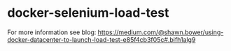 # docker-selenium-load-test

For more information see blog: https://medium.com/@shawn.bower/using-docker-datacenter-to-launch-load-test-e85f4cb3f05c#.bifh1alg9
